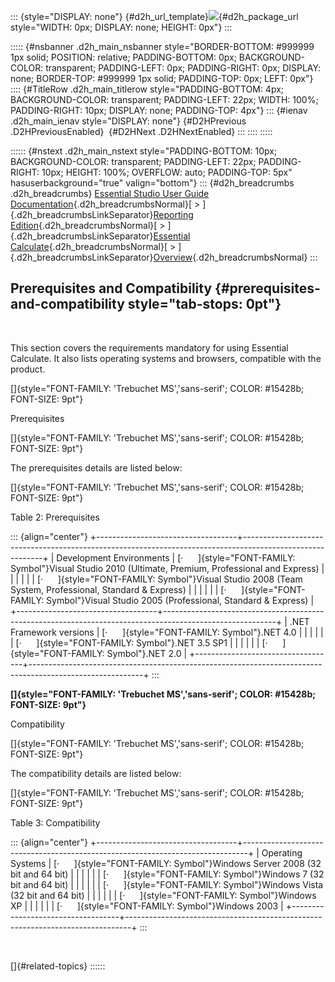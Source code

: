 ::: {style="DISPLAY: none"}
[](ms-xhelp:///?Id=d2h_url_template){#d2h_url_template}![](!package_url!){#d2h_package_url style="WIDTH: 0px; DISPLAY: none; HEIGHT: 0px"}
:::

::::: {#nsbanner .d2h_main_nsbanner style="BORDER-BOTTOM: #999999 1px solid; POSITION: relative; PADDING-BOTTOM: 0px; BACKGROUND-COLOR: transparent; PADDING-LEFT: 0px; PADDING-RIGHT: 0px; DISPLAY: none; BORDER-TOP: #999999 1px solid; PADDING-TOP: 0px; LEFT: 0px"}
:::: {#TitleRow .d2h_main_titlerow style="PADDING-BOTTOM: 4px; BACKGROUND-COLOR: transparent; PADDING-LEFT: 22px; WIDTH: 100%; PADDING-RIGHT: 10px; DISPLAY: none; PADDING-TOP: 4px"}
::: {#ienav .d2h_main_ienav style="DISPLAY: none"}
[](ms-xhelp:///?Id=7a48940b-909a-4820-a85a-aa031d7017b3){#D2HPrevious .D2HPreviousEnabled}  [](ms-xhelp:///?Id=a0456f86-7294-4c80-9ef7-c50280f80475){#D2HNext .D2HNextEnabled}
:::
::::
:::::

:::::: {#nstext .d2h_main_nstext style="PADDING-BOTTOM: 10px; BACKGROUND-COLOR: transparent; PADDING-LEFT: 22px; PADDING-RIGHT: 10px; HEIGHT: 100%; OVERFLOW: auto; PADDING-TOP: 5px" hasuserbackground="true" valign="bottom"}
::: {#d2h_breadcrumbs .d2h_breadcrumbs}
[Essential Studio User Guide Documentation](ms-xhelp:///?Id=12457748-09e3-4d74-a240-8e049cedf030){.d2h_breadcrumbsNormal}[ \> ]{.d2h_breadcrumbsLinkSeparator}[Reporting Edition](ms-xhelp:///?Id=027aa5b6-6676-4f93-ad23-c20e8c45792e){.d2h_breadcrumbsNormal}[ \> ]{.d2h_breadcrumbsLinkSeparator}[Essential Calculate](ms-xhelp:///?Id=2ea52c7f-a332-43bd-9ca7-2ea0898ff54e){.d2h_breadcrumbsNormal}[ \> ]{.d2h_breadcrumbsLinkSeparator}[Overview](ms-xhelp:///?Id=41dbf737-8ce5-42f8-8fe7-7628ef735e75){.d2h_breadcrumbsNormal}
:::

## Prerequisites and Compatibility {#prerequisites-and-compatibility style="tab-stops: 0pt"}

 

This section covers the requirements mandatory for using Essential Calculate. It also lists operating systems and browsers, compatible with the product.

[]{style="FONT-FAMILY: 'Trebuchet MS','sans-serif'; COLOR: #15428b; FONT-SIZE: 9pt"} 

Prerequisites

[]{style="FONT-FAMILY: 'Trebuchet MS','sans-serif'; COLOR: #15428b; FONT-SIZE: 9pt"} 

The prerequisites details are listed below:

[]{style="FONT-FAMILY: 'Trebuchet MS','sans-serif'; COLOR: #15428b; FONT-SIZE: 9pt"} 

Table 2: Prerequisites

::: {align="center"}
+-----------------------------------+----------------------------------------------------------------------------------------------------------+
| Development Environments          | [·      ]{style="FONT-FAMILY: Symbol"}Visual Studio 2010 (Ultimate, Premium, Professional and Express)   |
|                                   |                                                                                                          |
|                                   | [·      ]{style="FONT-FAMILY: Symbol"}Visual Studio 2008 (Team System, Professional, Standard & Express) |
|                                   |                                                                                                          |
|                                   | [·      ]{style="FONT-FAMILY: Symbol"}Visual Studio 2005 (Professional, Standard & Express)              |
+-----------------------------------+----------------------------------------------------------------------------------------------------------+
| .NET Framework versions           | [·      ]{style="FONT-FAMILY: Symbol"}.NET 4.0                                                           |
|                                   |                                                                                                          |
|                                   | [·      ]{style="FONT-FAMILY: Symbol"}.NET 3.5 SP1                                                       |
|                                   |                                                                                                          |
|                                   | [·      ]{style="FONT-FAMILY: Symbol"}.NET 2.0                                                           |
+-----------------------------------+----------------------------------------------------------------------------------------------------------+
:::

**[]{style="FONT-FAMILY: 'Trebuchet MS','sans-serif'; COLOR: #15428b; FONT-SIZE: 9pt"}** 

Compatibility

[]{style="FONT-FAMILY: 'Trebuchet MS','sans-serif'; COLOR: #15428b; FONT-SIZE: 9pt"} 

The compatibility details are listed below:

[]{style="FONT-FAMILY: 'Trebuchet MS','sans-serif'; COLOR: #15428b; FONT-SIZE: 9pt"} 

Table 3: Compatibility

::: {align="center"}
+-----------------------------------+-------------------------------------------------------------------------------+
| Operating Systems                 | [·      ]{style="FONT-FAMILY: Symbol"}Windows Server 2008 (32 bit and 64 bit) |
|                                   |                                                                               |
|                                   | [·      ]{style="FONT-FAMILY: Symbol"}Windows 7 (32 bit and 64 bit)           |
|                                   |                                                                               |
|                                   | [·      ]{style="FONT-FAMILY: Symbol"}Windows Vista (32 bit and 64 bit)       |
|                                   |                                                                               |
|                                   | [·      ]{style="FONT-FAMILY: Symbol"}Windows XP                              |
|                                   |                                                                               |
|                                   | [·      ]{style="FONT-FAMILY: Symbol"}Windows 2003                            |
+-----------------------------------+-------------------------------------------------------------------------------+
:::

 

[]{#related-topics}
::::::
